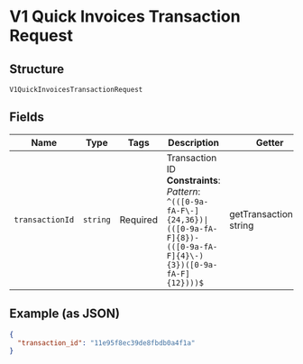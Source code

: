 
# V1 Quick Invoices Transaction Request

## Structure

`V1QuickInvoicesTransactionRequest`

## Fields

| Name | Type | Tags | Description | Getter | Setter |
|  --- | --- | --- | --- | --- | --- |
| `transactionId` | `string` | Required | Transaction ID<br>**Constraints**: *Pattern*: `^(([0-9a-fA-F\-]{24,36})\|(([0-9a-fA-F]{8})-(([0-9a-fA-F]{4}\-){3})([0-9a-fA-F]{12})))$` | getTransactionId(): string | setTransactionId(string transactionId): void |

## Example (as JSON)

```json
{
  "transaction_id": "11e95f8ec39de8fbdb0a4f1a"
}
```

